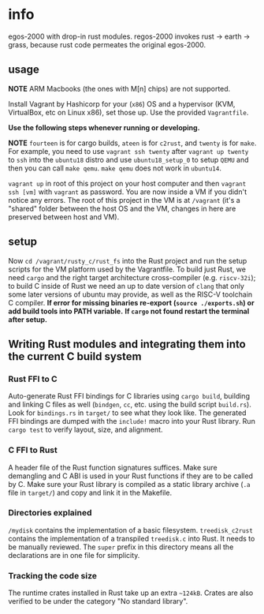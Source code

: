 # info
egos-2000 with drop-in rust modules. regos-2000 invokes rust -> earth -> grass, because rust code permeates the original egos-2000.

## usage
**NOTE** ARM Macbooks (the ones with M[n] chips) are not supported.

Install Vagrant by Hashicorp for your (`x86`) OS and a hypervisor (KVM, VirtualBox, etc on Linux x86), set those up. Use the provided `Vagrantfile`.

**Use the following steps whenever running or developing.**  

**NOTE** `fourteen` is for cargo builds, `ateen` is for `c2rust`, and `twenty` is for `make`. For example, you need to use `vagrant ssh twenty` after `vagrant up twenty` to `ssh` into the `ubuntu18` distro and use `ubuntu18_setup_0` to setup `QEMU` and then you can call `make qemu`. `make qemu` does not work in `ubuntu14`.

`vagrant up` in root of this project on your host computer and then `vagrant ssh [vm]` with `vagrant` as password. You are now inside a VM if you didn't notice any errors. The root of this project in the VM is at `/vagrant` (it's a "shared" folder between the host OS and the VM, changes in here are preserved between host and VM). 

## setup
Now `cd /vagrant/rusty_c/rust_fs` into the Rust project and run the setup scripts for the VM platform used by the Vagrantfile. To build just Rust, we need `cargo` and the right target architecture cross-compiler (e.g. `riscv-32i`); to build C inside of Rust we need an up to date version of `clang` that only some later versions of ubuntu may provide, as well as the RISC-V toolchain C compiler.
**If error for missing binaries re-export (`source ./exports.sh`) or add build tools into PATH variable.**
**If `cargo` not found restart the terminal after setup.**

## Writing Rust modules and integrating them into the current C build system
### Rust FFI to C
Auto-generate Rust FFI bindings for C libraries using `cargo build`, building and linking C files as well (`bindgen`, `cc`, etc. using the build script `build.rs`). Look for `bindings.rs` in `target/` to see what they look like. The generated FFI bindings are dumped with the `include!` macro into your Rust library. Run `cargo test` to verify layout, size, and alignment. 

### C FFI to Rust
A header file of the Rust function signatures suffices. Make sure demangling and C ABI is used in your Rust functions if they are to be called by C. Make sure your Rust library is compiled as a static library archive (`.a` file in `target/`) and copy and link it in the Makefile.

### Directories explained
`/mydisk` contains the implementation of a basic filesystem. `treedisk_c2rust` contains the implementation of a transpiled `treedisk.c` into Rust. It needs to be manually reviewed. The `super` prefix in this directory means all the declarations are in one file for simplicity.

### Tracking the code size
The runtime crates installed in Rust take up an extra `~124kB`. Crates are also verified to be under the category "No standard library".